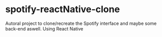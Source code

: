 # spotify-reactNative-clone
Autoral project to clone/recreate the Spotify interface and maybe some back-end aswell. Using React Native
